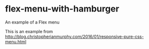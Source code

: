 # flex-menu-with-hamburger
An example of a Flex menu

This is an example from http://blog.christopherianmurphy.com/2016/01/responsive-pure-css-menu.html
